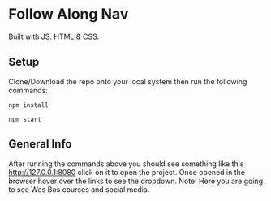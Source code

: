 # Follow Along Nav
Built with JS. HTML & CSS.

## Setup 
Clone/Download the repo onto your local system then run the following commands:
```
npm install
```
```
npm start
```

## General Info
After running the commands above you should see something like this http://127.0.0.1:8080 click on it to open the project.
Once opened in the browser hover over the links to see the dropdown.
Note: Here you are going to see Wes Bos courses and social media.
